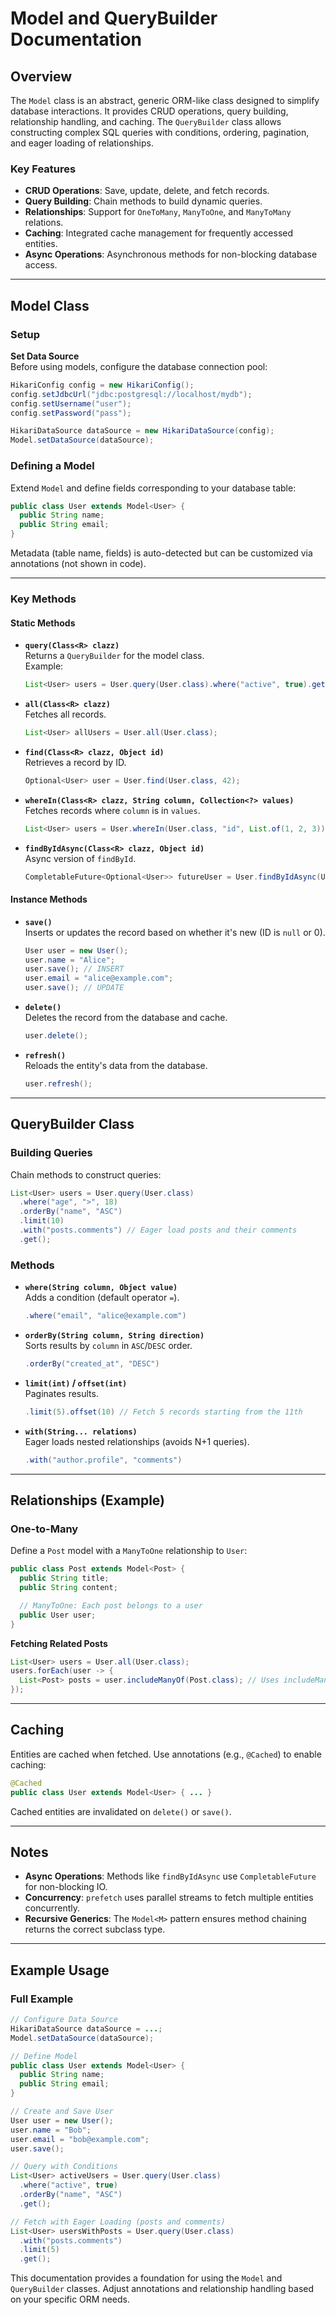 # Model and QueryBuilder Documentation

## Overview
The `Model` class is an abstract, generic ORM-like class designed to simplify database interactions. It provides CRUD operations, query building, relationship handling, and caching. The `QueryBuilder` class allows constructing complex SQL queries with conditions, ordering, pagination, and eager loading of relationships.

### Key Features
- **CRUD Operations**: Save, update, delete, and fetch records.
- **Query Building**: Chain methods to build dynamic queries.
- **Relationships**: Support for `OneToMany`, `ManyToOne`, and `ManyToMany` relations.
- **Caching**: Integrated cache management for frequently accessed entities.
- **Async Operations**: Asynchronous methods for non-blocking database access.

---

## Model Class

### Setup
**Set Data Source**  
Before using models, configure the database connection pool:
```java
HikariConfig config = new HikariConfig();
config.setJdbcUrl("jdbc:postgresql://localhost/mydb");
config.setUsername("user");
config.setPassword("pass");

HikariDataSource dataSource = new HikariDataSource(config);
Model.setDataSource(dataSource);
```

### Defining a Model
Extend `Model` and define fields corresponding to your database table:
```java
public class User extends Model<User> {
  public String name;
  public String email;
}
```
Metadata (table name, fields) is auto-detected but can be customized via annotations (not shown in code).

---

### Key Methods

#### Static Methods
- **`query(Class<R> clazz)`**  
  Returns a `QueryBuilder` for the model class.  
  Example:
  ```java
  List<User> users = User.query(User.class).where("active", true).get();
  ```

- **`all(Class<R> clazz)`**  
  Fetches all records.
  ```java
  List<User> allUsers = User.all(User.class);
  ```

- **`find(Class<R> clazz, Object id)`**  
  Retrieves a record by ID.
  ```java
  Optional<User> user = User.find(User.class, 42);
  ```

- **`whereIn(Class<R> clazz, String column, Collection<?> values)`**  
  Fetches records where `column` is in `values`.
  ```java
  List<User> users = User.whereIn(User.class, "id", List.of(1, 2, 3));
  ```

- **`findByIdAsync(Class<R> clazz, Object id)`**  
  Async version of `findById`.
  ```java
  CompletableFuture<Optional<User>> futureUser = User.findByIdAsync(User.class, 42);
  ```

#### Instance Methods
- **`save()`**  
  Inserts or updates the record based on whether it's new (ID is `null` or 0).
  ```java
  User user = new User();
  user.name = "Alice";
  user.save(); // INSERT
  user.email = "alice@example.com";
  user.save(); // UPDATE
  ```

- **`delete()`**  
  Deletes the record from the database and cache.
  ```java
  user.delete();
  ```

- **`refresh()`**  
  Reloads the entity's data from the database.
  ```java
  user.refresh();
  ```

---

## QueryBuilder Class

### Building Queries
Chain methods to construct queries:

```java
List<User> users = User.query(User.class)
  .where("age", ">", 18)
  .orderBy("name", "ASC")
  .limit(10)
  .with("posts.comments") // Eager load posts and their comments
  .get();
```

### Methods
- **`where(String column, Object value)`**  
  Adds a condition (default operator `=`).
  ```java
  .where("email", "alice@example.com")
  ```

- **`orderBy(String column, String direction)`**  
  Sorts results by `column` in `ASC`/`DESC` order.
  ```java
  .orderBy("created_at", "DESC")
  ```

- **`limit(int)` / `offset(int)`**  
  Paginates results.
  ```java
  .limit(5).offset(10) // Fetch 5 records starting from the 11th
  ```

- **`with(String... relations)`**  
  Eager loads nested relationships (avoids N+1 queries).
  ```java
  .with("author.profile", "comments")
  ```

---

## Relationships (Example)

### One-to-Many
Define a `Post` model with a `ManyToOne` relationship to `User`:
```java
public class Post extends Model<Post> {
  public String title;
  public String content;

  // ManyToOne: Each post belongs to a user
  public User user;
}
```

**Fetching Related Posts**
```java
List<User> users = User.all(User.class);
users.forEach(user -> {
  List<Post> posts = user.includeManyOf(Post.class); // Uses includeManyOf (experimental)
});
```

---

## Caching
Entities are cached when fetched. Use annotations (e.g., `@Cached`) to enable caching:
```java
@Cached
public class User extends Model<User> { ... }
```
Cached entities are invalidated on `delete()` or `save()`.

---

## Notes
- **Async Operations**: Methods like `findByIdAsync` use `CompletableFuture` for non-blocking IO.
- **Concurrency**: `prefetch` uses parallel streams to fetch multiple entities concurrently.
- **Recursive Generics**: The `Model<M>` pattern ensures method chaining returns the correct subclass type.

---

## Example Usage

### Full Example
```java
// Configure Data Source
HikariDataSource dataSource = ...;
Model.setDataSource(dataSource);

// Define Model
public class User extends Model<User> {
  public String name;
  public String email;
}

// Create and Save User
User user = new User();
user.name = "Bob";
user.email = "bob@example.com";
user.save();

// Query with Conditions
List<User> activeUsers = User.query(User.class)
  .where("active", true)
  .orderBy("name", "ASC")
  .get();

// Fetch with Eager Loading (posts and comments)
List<User> usersWithPosts = User.query(User.class)
  .with("posts.comments")
  .limit(5)
  .get();
``` 

This documentation provides a foundation for using the `Model` and `QueryBuilder` classes. Adjust annotations and relationship handling based on your specific ORM needs.